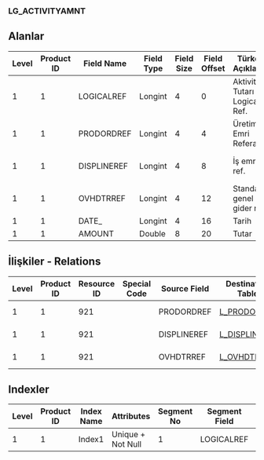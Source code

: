 ### LG_ACTIVITYAMNT

## Alanlar

**Level**|**Product ID**|**Field Name**|**Field Type**|**Field Size**|**Field Offset**|**Türkçe Açıklama**|**Expression**
-----|-----|-----|-----|-----|-----|-----|-----
1|1|LOGICALREF|Longint|4|0|Aktivite Tutarı Logical Ref.|Activity Amount Logicalref
1|1|PRODORDREF|Longint|4|4|Üretim Emri Referansı|Production Order Reference
1|1|DISPLINEREF|Longint|4|8|İş emri ref.|Work Order Reference
1|1|OVHDTRREF|Longint|4|12|Standart genel gider ref.|Standart Overhead Reference
1|1|DATE_|Longint|4|16|Tarih|Date
1|1|AMOUNT|Double|8|20|Tutar|Amount

## İlişkiler - Relations

**Level**|**Product ID**|**Resource ID**|**Special Code**|**Source Field**|**Destination Table**|**Destination Field**|**Relation Type**|**Extra Condition**
-----|-----|-----|-----|-----|-----|-----|-----|-----
1|1|921||PRODORDREF|[L_PRODORD](../LG_PRODORD "L_PRODORD")|LOGICALREF|one-to-one|
1|1|921||DISPLINEREF|[L_DISPLINE](../LG_DISPLINE "L_DISPLINE")|LOGICALREF|one-to-one|
1|1|921||OVHDTRREF|[L_OVHDTRANS](../LG_OVHDTRANS "L_OVHDTRANS")|LOGICALREF|one-to-one|

## Indexler

**Level**|**Product ID**|**Index Name**|**Attributes**|**Segment No**|**Segment Field**|**Sense**
-----|-----|-----|-----|-----|-----|-----
1|1|Index1|Unique + Not Null|1|LOGICALREF|Ascending
